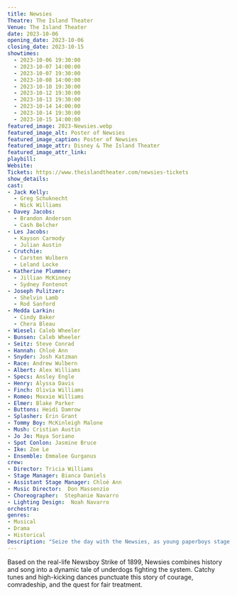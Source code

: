 ```yaml
---
title: Newsies
Theatre: The Island Theater
Venue: The Island Theater
date: 2023-10-06
opening_date: 2023-10-06
closing_date: 2023-10-15
showtimes:
  - 2023-10-06 19:30:00
  - 2023-10-07 14:00:00
  - 2023-10-07 19:30:00
  - 2023-10-08 14:00:00
  - 2023-10-10 19:30:00
  - 2023-10-12 19:30:00
  - 2023-10-13 19:30:00
  - 2023-10-14 14:00:00
  - 2023-10-14 19:30:00
  - 2023-10-15 14:00:00
featured_image: 2023-Newsies.webp
featured_image_alt: Poster of Newsies
featured_image_caption: Poster of Newsies
featured_image_attr: Disney & The Island Theater
featured_image_attr_link: 
playbill:
Website: 
Tickets: https://www.theislandtheater.com/newsies-tickets
show_details: 
cast:
- Jack Kelly:
  - Greg Schuknecht
  - Nick Williams
- Davey Jacobs:
  - Brandon Anderson
  - Cash Belcher
- Les Jacobs:
  - Kayson Carmody
  - Julian Austin
- Crutchie:
  - Carsten Wulbern
  - Leland Locke
- Katherine Plummer:
  - Jillian McKinney
  - Sydney Fontenot
- Joseph Pulitzer:
  - Shelvin Lamb
  - Rod Sanford
- Medda Larkin:
  - Cindy Baker
  - Chera Bleau
- Wiesel: Caleb Wheeler
- Bunsen: Caleb Wheeler
- Seitz: Steve Conrad  
- Hannah: Chloé Ann  
- Snyder: Josh Katzman  
- Race: Andrew Wulbern  
- Albert: Alex Williams  
- Specs: Ansley Engle  
- Henry: Alyssa Davis  
- Finch: Olivia Williams  
- Romeo: Moxxie Williams  
- Elmer: Blake Parker  
- Buttons: Heidi Damrow  
- Splasher: Erin Grant  
- Tommy Boy: McKinleigh Malone  
- Mush: Cristian Austin 
- Jo Jo: Maya Soriano  
- Spot Conlon: Jasmine Bruce  
- Ike: Zoe Le  
- Ensemble: Emmalee Gurganus
crew:
- Director: Tricia Williams
- Stage Manager: Bianca Daniels
- Assistant Stage Manager: Chloé Ann
- Music Director:  Don Massenzio
- Choreographer:  Stephanie Navarro
- Lighting Design:  Noah Navarro
orchestra:
genres: 
- Musical
- Drama
- Historical
Description: "Seize the day with the Newsies, as young paperboys stage a strike against media moguls in this high-energy musical."
---
```

Based on the real-life Newsboy Strike of 1899, Newsies combines history and song into a dynamic tale of underdogs fighting the system. Catchy tunes and high-kicking dances punctuate this story of courage, comradeship, and the quest for fair treatment.